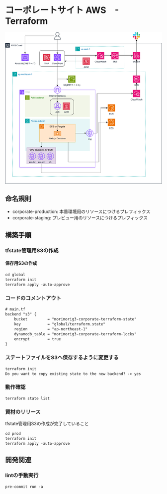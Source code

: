 # コーポレートサイト AWS　- Terraform

![構成図](./infra.drawio.png)

## 命名規則
- corporate-production: 本番環境用のリソースにつけるプレフィックス
- corporate-staging: プレビュー用のリソースにつけるプレフィックス

## 構築手順

### tfstate管理用S3の作成

#### 保存用S3の作成

```
cd global
terraform init
terraform apply -auto-approve
```

### コードのコメントアウト

```
# main.tf
backend "s3" {
    bucket         = "morimorig3-corporate-terraform-state"
    key            = "global/terraform.state"
    region         = "ap-northeast-1"
    dynamodb_table = "morimorig3-corporate-terraform-locks"
    encrypt        = true
}
```

### ステートファイルをS3へ保存するように変更する

```
terraform init
Do you want to copy existing state to the new backend? -> yes
```

### 動作確認

```
terraform state list
```

### 資材のリリース

tfstate管理用S3の作成が完了していること

```
cd prod
terraform init
terraform apply -auto-approve
```

## 開発関連

### lintの手動実行

```
pre-commit run -a
```